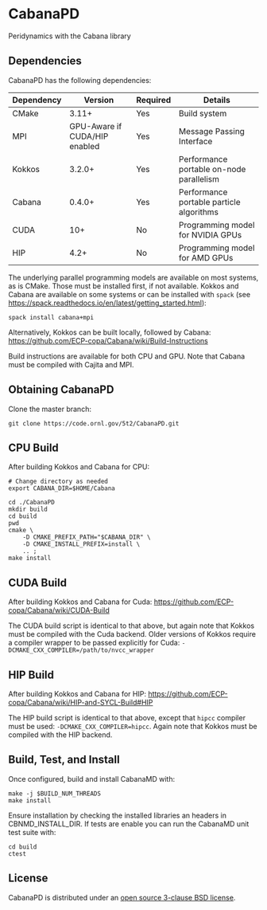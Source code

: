 # CabanaPD

Peridynamics with the Cabana library

## Dependencies
CabanaPD has the following dependencies:

|Dependency | Version | Required | Details|
|---------- | ------- |--------  |------- |
|CMake      | 3.11+   | Yes      | Build system
|MPI        | GPU-Aware if CUDA/HIP enabled | Yes | Message Passing Interface
|Kokkos     | 3.2.0+  | Yes      | Performance portable on-node parallelism
|Cabana     | 0.4.0+  | Yes      | Performance portable particle algorithms
|CUDA       | 10+     | No       | Programming model for NVIDIA GPUs
|HIP        | 4.2+    | No       | Programming model for AMD GPUs

The underlying parallel programming models are available on most systems, as is
CMake. Those must be installed first, if not available. Kokkos and Cabana are
available on some systems or can be installed with `spack` (see
https://spack.readthedocs.io/en/latest/getting_started.html):

```
spack install cabana+mpi
```

Alternatively, Kokkos can be built locally, followed by Cabana:
https://github.com/ECP-copa/Cabana/wiki/Build-Instructions

Build instructions are available for both CPU and GPU. Note that Cabana must be
compiled with Cajita and MPI.

## Obtaining CabanaPD

Clone the master branch:

```
git clone https://code.ornl.gov/5t2/CabanaPD.git
```

## CPU Build
After building Kokkos and Cabana for CPU:
```
# Change directory as needed
export CABANA_DIR=$HOME/Cabana

cd ./CabanaPD
mkdir build
cd build
pwd
cmake \
    -D CMAKE_PREFIX_PATH="$CABANA_DIR" \
    -D CMAKE_INSTALL_PREFIX=install \
    .. ;
make install
```

## CUDA Build
After building Kokkos and Cabana for Cuda:
https://github.com/ECP-copa/Cabana/wiki/CUDA-Build

The CUDA build script is identical to that above, but again note that Kokkos
must be compiled with the Cuda backend. Older versions of Kokkos require a
compiler wrapper to be passed explicitly for Cuda:
`-DCMAKE_CXX_COMPILER=/path/to/nvcc_wrapper`

## HIP Build
After building Kokkos and Cabana for HIP:
https://github.com/ECP-copa/Cabana/wiki/HIP-and-SYCL-Build#HIP

The HIP build script is identical to that above, except that `hipcc` compiler
must be used: `-DCMAKE_CXX_COMPILER=hipcc`. Again note that Kokkos must be
compiled with the HIP backend.

## Build, Test, and Install

Once configured, build and install CabanaMD with:
```
make -j $BUILD_NUM_THREADS
make install
```
Ensure installation by checking the installed libraries an headers in CBNMD_INSTALL_DIR. If tests are enable you can run the CabanaMD unit test suite with:
```
cd build
ctest
```

## License

CabanaPD is distributed under an [open source 3-clause BSD license](LICENSE).
